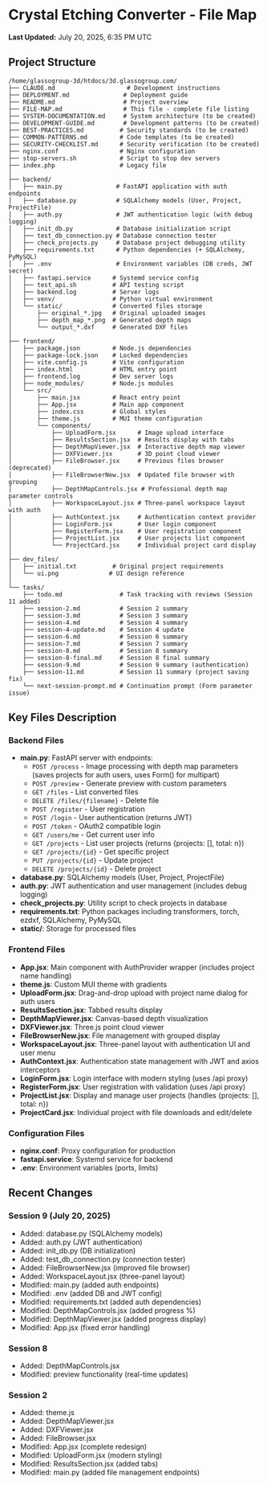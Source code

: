 # Crystal Etching Converter - File Map

**Last Updated:** July 20, 2025, 6:35 PM UTC

## Project Structure

```
/home/glassogroup-3d/htdocs/3d.glassogroup.com/
├── CLAUDE.md                    # Development instructions
├── DEPLOYMENT.md               # Deployment guide
├── README.md                   # Project overview
├── FILE-MAP.md                 # This file - complete file listing
├── SYSTEM-DOCUMENTATION.md     # System architecture (to be created)
├── DEVELOPMENT-GUIDE.md        # Development patterns (to be created)
├── BEST-PRACTICES.md          # Security standards (to be created)
├── COMMON-PATTERNS.md         # Code templates (to be created)
├── SECURITY-CHECKLIST.md      # Security verification (to be created)
├── nginx.conf                 # Nginx configuration
├── stop-servers.sh            # Script to stop dev servers
├── index.php                  # Legacy file
│
├── backend/
│   ├── main.py               # FastAPI application with auth endpoints
│   ├── database.py           # SQLAlchemy models (User, Project, ProjectFile)
│   ├── auth.py               # JWT authentication logic (with debug logging)
│   ├── init_db.py            # Database initialization script
│   ├── test_db_connection.py # Database connection tester
│   ├── check_projects.py     # Database project debugging utility
│   ├── requirements.txt      # Python dependencies (+ SQLAlchemy, PyMySQL)
│   ├── .env                  # Environment variables (DB creds, JWT secret)
│   ├── fastapi.service      # Systemd service config
│   ├── test_api.sh          # API testing script
│   ├── backend.log          # Server logs
│   ├── venv/                # Python virtual environment
│   └── static/              # Converted files storage
│       ├── original_*.jpg   # Original uploaded images
│       ├── depth_map_*.png  # Generated depth maps
│       └── output_*.dxf     # Generated DXF files
│
├── frontend/
│   ├── package.json         # Node.js dependencies
│   ├── package-lock.json    # Locked dependencies
│   ├── vite.config.js       # Vite configuration
│   ├── index.html           # HTML entry point
│   ├── frontend.log         # Dev server logs
│   ├── node_modules/        # Node.js modules
│   └── src/
│       ├── main.jsx         # React entry point
│       ├── App.jsx          # Main app component
│       ├── index.css        # Global styles
│       ├── theme.js         # MUI theme configuration
│       └── components/
│           ├── UploadForm.jsx      # Image upload interface
│           ├── ResultsSection.jsx  # Results display with tabs
│           ├── DepthMapViewer.jsx  # Interactive depth map viewer
│           ├── DXFViewer.jsx       # 3D point cloud viewer
│           ├── FileBrowser.jsx     # Previous files browser (deprecated)
│           ├── FileBrowserNew.jsx  # Updated file browser with grouping
│           ├── DepthMapControls.jsx # Professional depth map parameter controls
│           ├── WorkspaceLayout.jsx # Three-panel workspace layout with auth
│           ├── AuthContext.jsx     # Authentication context provider
│           ├── LoginForm.jsx       # User login component
│           ├── RegisterForm.jsx    # User registration component
│           ├── ProjectList.jsx     # User projects list component
│           └── ProjectCard.jsx     # Individual project card display
│
├── dev_files/
│   ├── initial.txt          # Original project requirements
│   └── ui.png              # UI design reference
│
└── tasks/
    ├── todo.md                # Task tracking with reviews (Session 11 added)
    ├── session-2.md           # Session 2 summary
    ├── session-3.md           # Session 3 summary
    ├── session-4.md           # Session 4 summary
    ├── session-4-update.md    # Session 4 update
    ├── session-6.md           # Session 6 summary
    ├── session-7.md           # Session 7 summary
    ├── session-8.md           # Session 8 summary
    ├── session-8-final.md     # Session 8 final summary
    ├── session-9.md           # Session 9 summary (authentication)
    ├── session-11.md          # Session 11 summary (project saving fix)
    └── next-session-prompt.md # Continuation prompt (Form parameter issue)
```

## Key Files Description

### Backend Files
- **main.py**: FastAPI server with endpoints:
  - `POST /process` - Image processing with depth map parameters (saves projects for auth users, uses Form() for multipart)
  - `POST /preview` - Generate preview with custom parameters
  - `GET /files` - List converted files
  - `DELETE /files/{filename}` - Delete file
  - `POST /register` - User registration
  - `POST /login` - User authentication (returns JWT)
  - `POST /token` - OAuth2 compatible login
  - `GET /users/me` - Get current user info
  - `GET /projects` - List user projects (returns {projects: [], total: n})
  - `GET /projects/{id}` - Get specific project
  - `PUT /projects/{id}` - Update project
  - `DELETE /projects/{id}` - Delete project
- **database.py**: SQLAlchemy models (User, Project, ProjectFile)
- **auth.py**: JWT authentication and user management (includes debug logging)
- **check_projects.py**: Utility script to check projects in database
- **requirements.txt**: Python packages including transformers, torch, ezdxf, SQLAlchemy, PyMySQL
- **static/**: Storage for processed files

### Frontend Files
- **App.jsx**: Main component with AuthProvider wrapper (includes project name handling)
- **theme.js**: Custom MUI theme with gradients
- **UploadForm.jsx**: Drag-and-drop upload with project name dialog for auth users
- **ResultsSection.jsx**: Tabbed results display
- **DepthMapViewer.jsx**: Canvas-based depth visualization
- **DXFViewer.jsx**: Three.js point cloud viewer
- **FileBrowserNew.jsx**: File management with grouped display
- **WorkspaceLayout.jsx**: Three-panel layout with authentication UI and user menu
- **AuthContext.jsx**: Authentication state management with JWT and axios interceptors
- **LoginForm.jsx**: Login interface with modern styling (uses /api proxy)
- **RegisterForm.jsx**: User registration with validation (uses /api proxy)
- **ProjectList.jsx**: Display and manage user projects (handles {projects: [], total: n})
- **ProjectCard.jsx**: Individual project with file downloads and edit/delete

### Configuration Files
- **nginx.conf**: Proxy configuration for production
- **fastapi.service**: Systemd service for backend
- **.env**: Environment variables (ports, limits)

## Recent Changes

### Session 9 (July 20, 2025)
- Added: database.py (SQLAlchemy models)
- Added: auth.py (JWT authentication)
- Added: init_db.py (DB initialization)
- Added: test_db_connection.py (connection tester)
- Added: FileBrowserNew.jsx (improved file browser)
- Added: WorkspaceLayout.jsx (three-panel layout)
- Modified: main.py (added auth endpoints)
- Modified: .env (added DB and JWT config)
- Modified: requirements.txt (added auth dependencies)
- Modified: DepthMapControls.jsx (added progress %)
- Modified: DepthMapViewer.jsx (added progress display)
- Modified: App.jsx (fixed error handling)

### Session 8
- Added: DepthMapControls.jsx
- Modified: preview functionality (real-time updates)

### Session 2
- Added: theme.js
- Added: DepthMapViewer.jsx
- Added: DXFViewer.jsx  
- Added: FileBrowser.jsx
- Modified: App.jsx (complete redesign)
- Modified: UploadForm.jsx (modern styling)
- Modified: ResultsSection.jsx (added tabs)
- Modified: main.py (added file management endpoints)